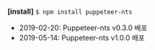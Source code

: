 **[install]**
`$ npm install puppeteer-nts`

- 2019-02-20: Puppeteer-nts v0.3.0 배포
- 2019-05-14: Puppeteer-nts v1.0.0 배포
